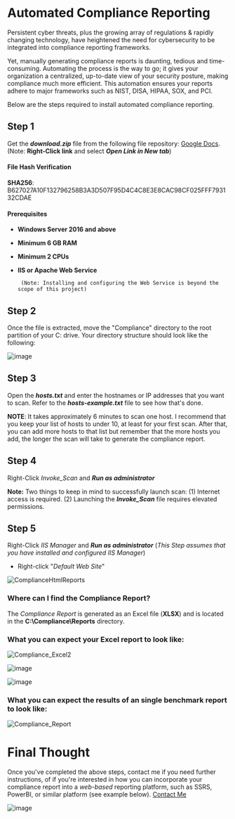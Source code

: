 # Automated Compliance Reporting
Persistent cyber threats, plus the growing array of regulations & rapidly changing technology, have heightened the need for cybersecurity to be integrated into compliance reporting frameworks.

Yet, manually generating compliance reports is daunting, tedious and time-consuming. Automating the process is the way to go; it gives your organization a centralized, up-to-date view of your security posture, making compliance much more efficient. This automation ensures your reports adhere to major frameworks such as NIST, DISA, HIPAA, SOX, and PCI.  

Below are the steps required to install automated compliance reporting.

## Step 1
Get the **_download.zip_** file from the following file repository: [Google Docs](https://drive.google.com/file/d/12cd3b3yBbCkKTxQPhC9VpKvSl-wb0c3N/view?usp=sharing). (Note: **Right-Click link** and select **_Open Link in New tab_**)
#### File Hash Verification
**SHA256**: B627027A10F132796258B3A3D507F95D4C4C8E3E8CAC98CF025FFF793132CDAE 
#### Prerequisites
+ **Windows Server 2016 and above**
+ **Minimum 6 GB RAM**
+ **Minimum 2 CPUs**
+ **IIS or Apache Web Service**

       (Note: Installing and configuring the Web Service is beyond the scope of this project)

## Step 2
Once the file is extracted, move the "Compliance" directory to the root partition of your C: drive. Your directory structure should look like the following:

![image](https://github.com/peterrod54/Compliance/assets/57069647/6da2efbc-1b16-4db7-ac99-b96e59a20aa8)

## Step 3
Open the **_hosts.txt_** and enter the hostnames or IP addresses that you want to scan. Refer to the **_hosts_-_example.txt_** file to see how that's done.

**NOTE**: It takes approximately 6 minutes to scan one host.  I recommend that you keep your list of hosts to under 10, at least for your first scan.  After that, you can add more hosts to that list but remember that the more hosts you add, the longer the scan will take to generate the compliance report.

## Step 4

Right-Click _Invoke_Scan_ and **_Run as administrator_**

**Note:** Two things to keep in mind to successfully launch scan:
(1) Internet access is required.
(2) Launching the **_Invoke_Scan_** file requires elevated permissions.

## Step 5

Right-Click _IIS Manager_ and **_Run as administrator_** (_This Step assumes that you have installed and configured IIS Manager_)
+ Right-click "_Default Web Site_"

![ComplianceHtmlReports](https://github.com/user-attachments/assets/4ff696ce-933a-46cb-89be-ddf0baef31a5)


### Where can I find the Compliance Report?
The _Compliance Report_ is generated as an Excel file (**XLSX**) and is located in the **C:\Compliance\Reports** directory.

### What you can expect your Excel report to look like:
![Compliance_Excel2](https://github.com/peterrod54/Compliance/assets/57069647/ff60449b-1d94-4f09-9740-22f7b7fc913f)

![image](https://github.com/peterrod54/Compliance/assets/57069647/66781262-6fea-479a-8575-4b1c3ed57e24)

![image](https://github.com/peterrod54/Compliance/assets/57069647/74423c72-f4e8-4ccf-80a8-07bfe132c54e)


### What you can expect the results of an single benchmark report to look like:
![Compliance_Report](https://github.com/peterrod54/Compliance/assets/57069647/7175933b-f1c1-4b68-b8eb-3745043b0055)



# Final Thought
Once you've completed the above steps, contact me if you need further instructions, of if you're interested in how you can incorporate your compliance report into a _web-based_ reporting platform, such as SSRS, PowerBI, or similar platform (see example below). [Contact Me](mailto:peter@variacom.com)

![image](https://github.com/peterrod54/Compliance/assets/57069647/77b36f61-0950-4508-aaf8-2de182c25be2)

